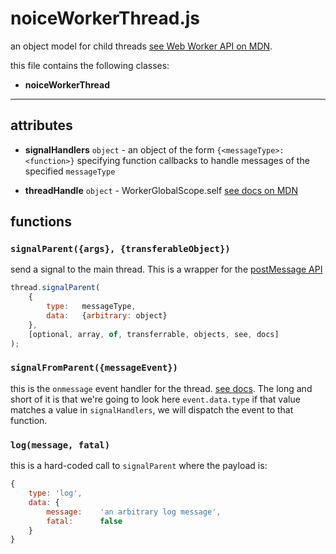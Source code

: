 # noiceWorkerThread.js

an object model for child threads [see Web Worker API on MDN](https://developer.mozilla.org/en-US/docs/Web/API/Web_Workers_API).

this file contains the following classes:

* **noiceWorkerThread**

---

## attributes

* **signalHandlers** `object` - an object of the form `{<messageType>: <function>}` specifying function callbacks to handle messages of the specified `messageType`

* **threadHandle** `object` - WorkerGlobalScope.self [see docs on MDN](https://developer.mozilla.org/en-US/docs/Web/API/WorkerGlobalScope/self)

## functions

### `signalParent({args}, {transferableObject})`
send a signal to the main thread. This is a wrapper for the [postMessage API](https://developer.mozilla.org/en-US/docs/Web/API/Worker/postMessage)

```javascript
thread.signalParent(
    {
        type:   messageType,
        data:   {arbitrary: object}
    },
    [optional, array, of, transferrable, objects, see, docs]
);
```


### `signalFromParent({messageEvent})`
this is the `onmessage` event handler for the thread. [see docs](https://developer.mozilla.org/en-US/docs/Web/API/Worker/onmessage). The long and short of it is that we're going to look here `event.data.type` if that value matches a value in `signalHandlers`, we will dispatch the event to that function.


### `log(message, fatal)`
this is a hard-coded call to `signalParent` where the payload is:
```javascript
{
    type: 'log',
    data: {
        message:    'an arbitrary log message',
        fatal:      false
    }
}
```

